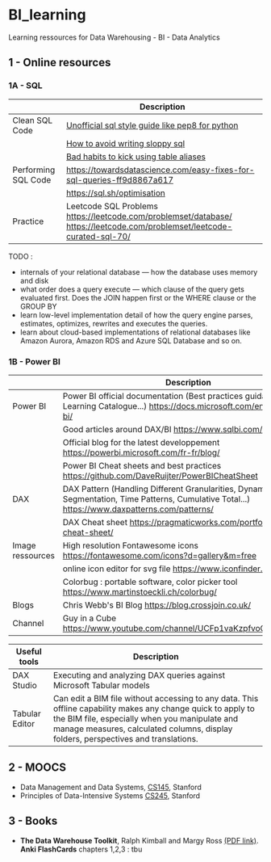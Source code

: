 # BI_learning

Learning ressources for Data Warehousing - BI - Data Analytics

## 1 - Online resources

### 1A - SQL

|   | Description
|---------|--------------------------------------------------------------------------------------------------------------
|Clean SQL Code|[Unofficial sql style guide like pep8 for python](https://www.sqlstyle.guide/)
|   |[How to avoid writing sloppy sql](https://towardsdatascience.com/how-to-avoid-writing-sloppy-sql-43647a160025)
|   |[Bad habits to kick using table aliases](https://sqlblog.org/2009/10/08/bad-habits-to-kick-using-table-aliases-like-a-b-c-or-t1-t2-t3)
|Performing SQL Code| https://towardsdatascience.com/easy-fixes-for-sql-queries-ff9d8867a617
|   | https://sql.sh/optimisation
| Practice |Leetcode SQL Problems https://leetcode.com/problemset/database/ https://leetcode.com/problemset/leetcode-curated-sql-70/ 

TODO :

* internals of your relational database — how the database uses memory and disk
* what order does a query execute — which clause of the query gets evaluated first. Does the JOIN happen first or the WHERE clause or the GROUP BY
* learn low-level implementation detail of how the query engine parses, estimates, optimizes, rewrites and executes the queries.
* learn about cloud-based implementations of relational databases like Amazon Aurora, Amazon RDS and Azure SQL Database and so on.

### 1B - Power BI

|| Description |
|---------|--------------------------------------------------------------------------------------------------------------|
|Power BI| Power BI official documentation (Best practices guidance, Learning Catalogue...) https://docs.microsoft.com/en-us/power-bi/|
|| Good articles around DAX/BI https://www.sqlbi.com/ |
|| Official blog for the latest developpement https://powerbi.microsoft.com/fr-fr/blog/ |
|| Power BI Cheat sheets and best practices https://github.com/DaveRuijter/PowerBICheatSheet |
|DAX| DAX Pattern (Handling Different Granularities, Dynamic Segmentation, Time Patterns, Cumulative Total...) https://www.daxpatterns.com/patterns/ |
||DAX Cheat sheet https://pragmaticworks.com/portfolio/dax-cheat-sheet/ |
|Image ressources | High resolution Fontawesome icons https://fontawesome.com/icons?d=gallery&m=free |
||online icon editor for svg file https://www.iconfinder.com/editor |
||Colorbug : portable software, color picker tool https://www.martinstoeckli.ch/colorbug/|
|Blogs| Chris Webb's BI Blog https://blog.crossjoin.co.uk/|
|Channel| Guy in a Cube https://www.youtube.com/channel/UCFp1vaKzpfvoGai0vE5VJ0w|


 Useful tools | Description
---------|--------------------------------------------------------------------------------------------------------------
 DAX Studio| Executing and analyzing DAX queries against Microsoft Tabular models
 Tabular Editor| Can edit a BIM file without accessing to any data. This offline capability makes any change quick to apply to the BIM file, especially when you manipulate and manage measures, calculated columns, display folders, perspectives and translations.

## 2 - MOOCS

* Data Management and Data Systems, [CS145](https://cs145-fa19.github.io/#), Stanford
* Principles of Data-Intensive Systems [CS245](http://web.stanford.edu/class/cs245/#), Stanford

## 3 - Books

* **The Data Warehouse Toolkit**, Ralph Kimball and Margy Ross [(PDF link)](http://aatinegar.com/wp-content/uploads/2016/05/Kimball_The-Data-Warehouse-Toolkit-3rd-Edition.pdf).
**Anki FlashCards** chapters 1,2,3 : tbu
